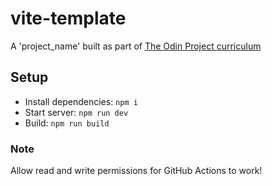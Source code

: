 # vite-template

A 'project_name' built as part of <a href="">The Odin Project curriculum</a>

## Setup

- Install dependencies: `npm i`
- Start server: `npm run dev`
- Build: `npm run build`

### Note
Allow read and write permissions for GitHub Actions to work!
